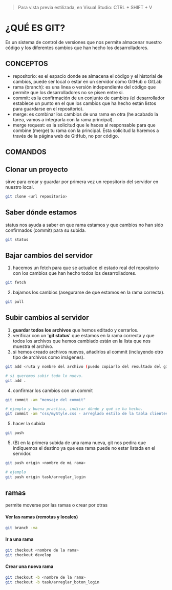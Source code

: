 > Para vista previa estilizada, en Visual Studio: CTRL + SHIFT + V

# ¿QUÉ ES GIT?

Es un sistema de control de versiones que nos permite almacenar nuestro código y los diferentes cambios que han hecho los desarrolladores.

## CONCEPTOS

- repositorio: es el espacio donde se almacena el código y el historial de cambios, puede ser local o estar en un servidor como GitHub o GitLab
- rama (branch): es una linea o versión independiente del código que permite que los desarrolladores no se pisen entre si.
- commit: es la confirmación de un conjunto de cambios (el desarrollador establece un punto en el que los cambios que ha hecho están listos para guardarse en el repositorio).
- merge: es combinar los cambios de una rama en otra (he acabado la tarea, vamos a integrarla con la rama principal).
- merge request: es la solicitud que le haces al responsable para que combine (merge) tu rama con la principal. Esta solicitud la haremos a través de la página web de GitHub, no por código.



## COMANDOS 

## Clonar un proyecto
sirve para crear y guardar por primera vez un repositorio del servidor en nuestro local.

```bash
git clone <url repositorio>
```

## Saber dónde estamos

status nos ayuda a saber en que rama estamos y que cambios no han sido confirmados (commit) para su subida.
```bash
git status
```

## Bajar cambios del servidor

1. hacemos un fetch para que se actualice el estado real del repositorio con los cambios que han hecho todos los desarrolladores.
```bash
git fetch
```
2. bajamos los cambios (asegurarse de que estamos en la rama correcta).
```bash
git pull
```

## Subir cambios al servidor

1. **guardar todos los archivos** que hemos editado y cerrarlos.
2. verificar con un '**git status**' que estamos en la rama correcta y que todos los archivos que hemos cambiado están en la lista que nos muestra el archivo.
3. si hemos creado archivos nuevos, añadirlos al commit (incluyendo otro tipo de archivos como imágenes).
```bash
git add <ruta y nombre del archivo (puedo copiarlo del resultado del git status)>

# si queremos subir todo lo nuevo.
git add .
```
4. confirmar los cambios con un commit
```bash
git commit -am "mensaje del commit"

# ejemplo y buena practica, indicar dónde y qué se ha hecho.
git commit -am "css/myStyle.css - arreglado estilo de la tabla clientes"
```

5. hacer la subida
```bash
git push
```

5. (B) en la primera subida de una rama nueva, git nos pedira que indiquemos el destino ya que esa rama puede no estar listada en el servidor.
```bash
git push origin <nombre de mi rama>

# ejemplo
git push origin task/arreglar_login
```


## ramas
permite moverse por las ramas o crear por otras

#### Ver las ramas (remotas y locales)
```bash
git branch -va
```

#### Ir a una rama
```bash
git checkout <nombre de la rama>
git checkout develop
```
#### Crear una nueva rama
```bash
git checkout -b <nombre de la rama>
git checkout -b task/arreglar_boton_login
```


